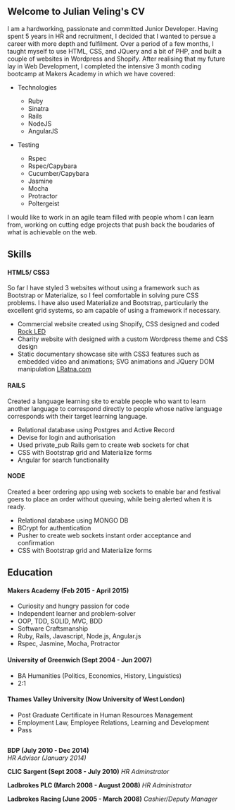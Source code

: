 ## Welcome to Julian Veling's CV

I am a hardworking, passionate and committed Junior Developer. Having spent 5 years in HR and recruitment, I decided that I wanted to persue a career with more depth and fulfilment. Over a period of a few months, I taught myself to use HTML, CSS, and JQuery and a bit of PHP, and built a couple of websites in Wordpress and Shopify. After realising that my future lay in Web Development, I completed the intensive 3 month coding bootcamp at Makers Academy in which we have covered:  

- Technologies 
  - Ruby 
  - Sinatra 
  - Rails 
  - NodeJS 
  - AngularJS

- Testing
  - Rspec
  - Rspec/Capybara
  - Cucumber/Capybara
  - Jasmine
  - Mocha
  - Protractor 
  - Poltergeist

I would like to work in an agile team filled with people whom I can learn from, working on cutting edge projects that push back the boudaries of what is achievable on the web.  

## Skills

#### HTML5/ CSS3

So far I have styled 3 websites without using a framework such as Bootstrap or Materialize, so I feel comfortable in solving pure CSS problems. I have also used Materialize and Bootstrap, particularly the excellent grid systems, so am capable of using a framework if necessary.

- Commercial website created using Shopify, CSS designed and coded [Rock LED](http://www.rockled.co.uk)  
- Charity website with designed with a custom Wordpress theme and CSS design
- Static documentary showcase site with CSS3 features such as embedded video and animations; SVG animations and JQuery DOM manipulation [LRatna.com](http://www.lratna.com)     

#### RAILS

Created a language learning site to enable people who want to learn another language to correspond directly to people whose native language corresponds with their target learning language. 

- Relational database using Postgres and Active Record
- Devise for login and authorisation  
- Used private_pub Rails gem to create web sockets for chat
- CSS with Bootstrap grid and Materialize forms
- Angular for search functionality

#### NODE

Created a beer ordering app using web sockets to enable bar and festival goers to place an order without queuing, while being alerted when it is ready.  

- Relational database using MONGO DB
- BCrypt for authentication  
- Pusher to create web sockets instant order acceptance and confirmation
- CSS with Bootstrap grid and Materialize forms

## Education

#### Makers Academy (Feb 2015 - April 2015)

- Curiosity and hungry passion for code
- Independent learner and problem-solver
- OOP, TDD, SOLID, MVC, BDD
- Software Craftsmanship
- Ruby, Rails, Javascript, Node.js, Angular.js
- Rspec, Jasmine, Mocha, Protractor

#### University of Greenwich (Sept 2004 - Jun 2007)

- BA Humanities (Politics, Economics, History, Linguistics)
- 2:1

#### Thames Valley University (Now University of West London) 

- Post Graduate Certificate in Human Resources Management
- Employment Law, Employee Relations, Learning and Development
- Pass

## 

**BDP (July 2010 - Dec 2014)**  
*HR Advisor (January 2014)*

**CLIC Sargent (Sept 2008 - July 2010)**
*HR Adminstrator*

**Ladbrokes PLC (March 2008 - August 2008)**
*HR Administrator*

**Ladbrokes Racing (June 2005 - March 2008)**
*Cashier/Deputy Manager*